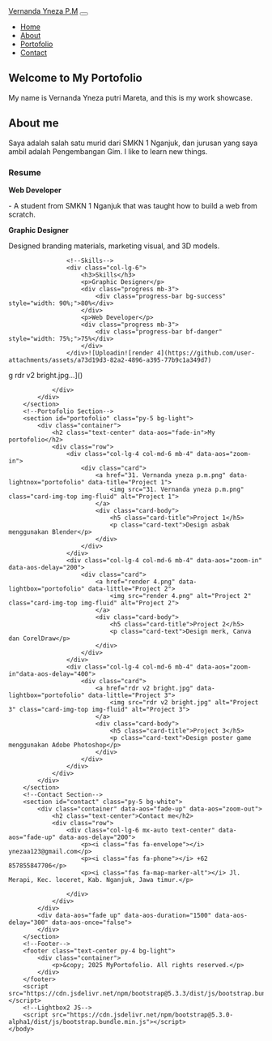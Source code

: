 <!DOCTYPE html>
<html lang="en">
    <head>
        <meta charset="utf-8">
        <meta name="viewport" content="width=device-width, initial-scale=1">
        <title>Portofolio</title>
        <link href="https://cdn.jsdelivr.net/npm/bootstrap@5.3.3/dist/css/bootstrap.min.css" rel="stylesheet">
        <!--Lightbox2 CSS-->
        <link href="https://cdnjs.cloudflare.com/ajax/libs/lightbox2/2.11.3/css/lightbox.min.css" rel="stylesheet">
        <link href="https://cdnjs.cloudflare.com/ajax/libs/aos/2.3.4/aos.css" rel="stylesheet">
        <link rel="stylesheet" href="https://cdnjs.cloudflare.com/ajax/libs/font-awesome/6.5.1/css/all.min.css">
    <body>
        <script src="https://cdnjs.cloudflare.com/ajax/libs/aos/2.3.4/aos.js"></script>
        <script>
            document.addEventListener("DOMContentLoaded", function () {
                AOS.init({
                    duration: 1000, once: true
                });
            });
        </script>
        <!--Navbar-->
        <nav class="navbar navbar-expand-lg navbar-light bg-light fixed-top">
            <div class="container">
                <a class="navbar-brand" href="#home">Vernanda Yneza P.M</a>
                <button class="navbar-toggler" type="button" data-bs-toggle="collapse" data-bs-target="#navbarNav" aria-controls="navbarNav" aria-expanded="false" aria-label="Toggle navigation">
                    <span class="navbar-toggler-icon"></span>
                </button>
                <div class="collapse navbar-collapse" id="navbarNav">
                    <ul class="navbar-nav ms-auto">
                        <li class="nav-item"><a class=nav-link href="#home">Home</a></li>
                        <li class="nav-item"><a class="nav-link" href="#about">About</a></li>
                        <li class="nav-item"><a class="nav-link" href="#portofolio">Portofolio</a></li>
                        <li class="nav-item"><a class="nav-link" href="#contact">Contact</a></li>
                    </ul>
                </div>
            </div>
        </nav>
        <!--Home Section-->
        <section id="home" class="vh-100 d-flex align-items-center bg-light text-center" data-aos="fade-in">
            <div class="container">
                <h1 class="display-4">Welcome to My Portofolio</h1>
                <p class="lead">My name is Vernanda Yneza putri Mareta, and this is my work showcase.</p>
            </div>
        </section>
        <!--About Section-->
        <section id="about" class="py-5 bg-white" data-aos="fade-right">
            <div class="container py-5">
                <div class="row">
                    <div class="col-lg-6 mx-auto text-center">
                        <h2>About me</h2>
                        <p>Saya adalah salah satu murid dari SMKN 1 Nganjuk, dan jurusan yang saya ambil adalah Pengembangan Gim. I like to learn new things.</p>
                    </div>
                </div>
                <div class="row mt-4">
                    <!--Resume-->
                    <div class="col-lg-6">
                        <h3>Resume</h3>
                        <p><strong>Web Developer</strong></p>
                        <p> - A student from SMKN 1 Nganjuk that was taught how to build a web from scratch.</p>
                        <p><strong>Graphic Designer</strong></p>
                        <p>Designed branding materials, marketing visual, and 3D models.</p>
                    </div>

                    <!--Skills-->
                    <div class="col-lg-6">
                        <h3>Skills</h3>
                        <p>Graphic Designer</p>
                        <div class="progress mb-3">
                            <div class="progress-bar bg-success" style="width: 90%;">80%</div>
                        </div>
                        <p>Web Developer</p>
                        <div class="progress mb-3">
                            <div class="progress-bar bf-danger" style="width: 75%;">75%</div>
                        </div>
                    </div>![Uploadin![render 4](https://github.com/user-attachments/assets/a73d19d3-82a2-4896-a395-77b9c1a349d7)
g rdr v2 bright.jpg…]()

                </div>
            </div>
        </section>
        <!--Portofolio Section-->
        <section id="portofolio" class="py-5 bg-light">
            <div class="container">
                <h2 class="text-center" data-aos="fade-in">My portofolio</h2>
                <div class="row">
                    <div class="col-lg-4 col-md-6 mb-4" data-aos="zoom-in">
                        <div class="card">
                            <a href="31. Vernanda yneza p.m.png" data-lightnox="portofolio" data-title="Project 1">
                                <img src="31. Vernanda yneza p.m.png" class="card-img-top img-fluid" alt="Project 1">
                            </a>
                            <div class="card-body">
                                <h5 class="card-title">Project 1</h5>
                                <p class="card-text">Design asbak menggunakan Blender</p>
                            </div>
                        </div>
                    </div>
                    <div class="col-lg-4 col-md-6 mb-4" data-aos="zoom-in" data-aos-delay="200">
                        <div class="card">
                            <a href="render 4.png" data-lightbox="portofolio" data-little="Project 2">
                                <img src="render 4.png" alt="Project 2" class="card-img-top img-fluid" alt="Project 2">
                            </a>
                            <div class="card-body">
                                <h5 class="card-title">Project 2</h5>
                                <p class="card-text">Design merk, Canva dan CorelDraw</p>
                            </div>
                        </div>
                    </div>
                    <div class="col-lg-4 col-md-6 mb-4" data-aos="zoom-in"data-aos-delay="400">
                        <div class="card">
                            <a href="rdr v2 bright.jpg" data-lightbox="portofolio" data-little="Project 3">
                                <img src="rdr v2 bright.jpg" alt="Project 3" class="card-img-top img-fluid" alt="Project 3">
                            </a>
                            <div class="card-body">
                                <h5 class="card-title">Project 3</h5>
                                <p class="card-text">Design poster game menggunakan Adobe Photoshop</p>
                            </div>
                        </div>
                    </div>
                </div>
            </div>
        </section>
        <!--Contact Section-->
        <section id="contact" class="py-5 bg-white">
            <div class="container" data-aos="fade-up" data-aos="zoom-out">
                <h2 class="text-center">Contact me</h2>
                <div class="row">
                    <div class="col-lg-6 mx-auto text-center" data-aos="fade-up" data-aos-delay="200">
                        <p><i class="fas fa-envelope"></i> ynezaa123@gmail.com</p>
                        <p><i class="fas fa-phone"></i> +62 857855847706</p>
                        <p><i class="fas fa-map-marker-alt"></i> Jl. Merapi, Kec. loceret, Kab. Nganjuk, Jawa timur.</p>
                        
                    </div>
                </div>
            </div>
            <div data-aos="fade up" data-aos-duration="1500" data-aos-delay="300" data-aos-once="false">
            </div>
        </section>
        <!--Footer-->
        <footer class="text-center py-4 bg-light">
            <div class="container">
                <p>&copy; 2025 MyPortofolio. All rights reserved.</p>
            </div>
        </footer>
        <script src="https://cdn.jsdelivr.net/npm/bootstrap@5.3.3/dist/js/bootstrap.bundle.min.js"></script>
        <!--Lightbox2 JS-->
        <script src="https://cdn.jsdelivr.net/npm/bootstrap@5.3.0-alpha1/dist/js/bootstrap.bundle.min.js"></script>
    </body>
</html>
